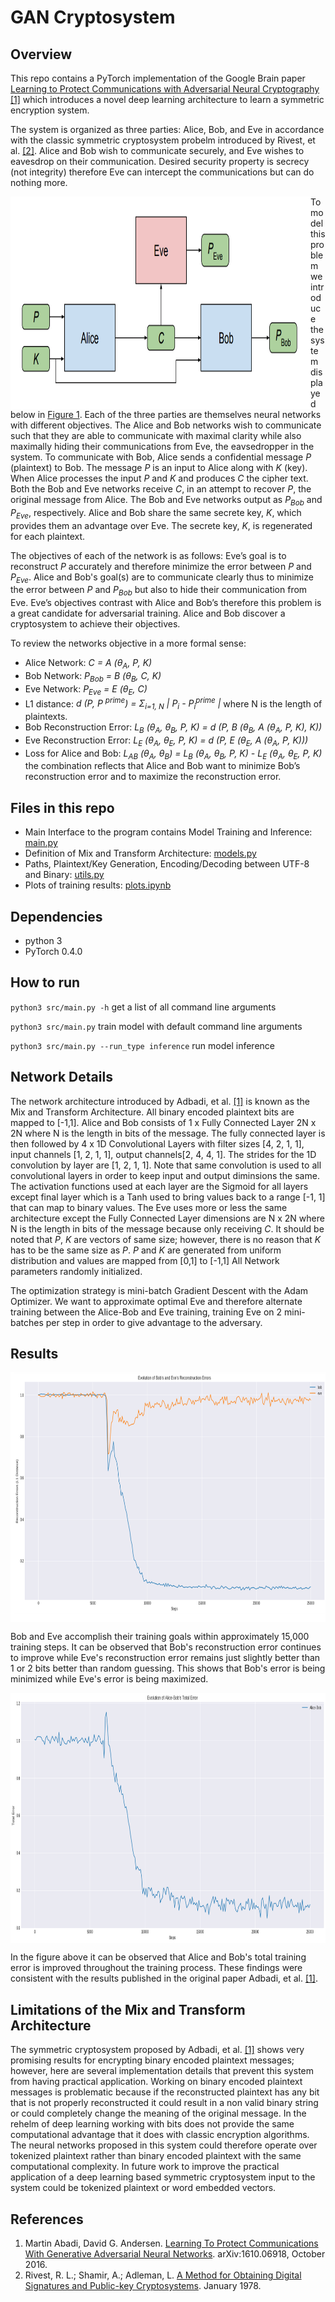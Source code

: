 # GAN Cryptosystem

## Overview
This repo contains a PyTorch implementation of the Google Brain paper [Learning to Protect Communications with Adversarial Neural Cryptography [1]](https://arxiv.org/pdf/1610.06918.pdf) which introduces a novel deep learning architecture to learn a symmetric encryption system.

The system is organized as three parties: Alice, Bob, and Eve in accordance with the classic symmetric cryptosystem probelm introduced by Rivest, et al. [[2]](https://people.csail.mit.edu/rivest/Rsapaper.pdf). Alice and Bob wish to communicate securely, and Eve wishes to eavesdrop on their communication. Desired security property is secrecy (not integrity) therefore Eve can intercept the communications but can do nothing more.

<img src="assets/OverviewOfCryptosystem.png" height="340px" width="480px" align="left">

To model this problem we introduce the system displayed below in [Figure 1](assets/OverviewOfCryptosystem.png). Each of the three parties are themselves neural networks with different objectives. The Alice and Bob networks wish to communicate such that they are able to communicate with maximal clarity while also maximally hiding their communications from Eve, the eavsedropper in the system. To communicate with Bob, Alice sends a confidential message _P_ (plaintext) to Bob. The message _P_ is an input to Alice along with _K_ (key). When Alice processes the input _P_ and _K_ and produces _C_ the cipher text. Both the Bob and Eve networks receive _C_, in an attempt to recover _P_, the original message from Alice. The Bob and Eve networks output as _P<sub>Bob</sub>_ and _P<sub>Eve</sub>_, respectively. Alice and Bob share the same secrete key, _K_, which provides them an advantage over Eve. The secrete key, _K_, is regenerated for each plaintext.

The objectives of each of the network is as follows: Eve’s goal is to reconstruct _P_ accurately and therefore minimize the error between _P_ and _P<sub>Eve</sub>_.  Alice and Bob's goal(s) are to communicate clearly thus to minimize the error between _P_ and _P<sub>Bob</sub>_ but also to hide their communication from Eve. Eve’s objectives contrast with Alice and Bob’s therefore this problem is a great candidate for adversarial training. Alice and Bob discover a cryptosystem to achieve their objectives.

To review the networks objective in a more formal sense:
* Alice Network: _C = A (&theta;<sub>A</sub>, P, K)_
* Bob Network: _P<sub>Bob</sub> = B (&theta;<sub>B</sub>, C, K)_
* Eve Network: _P<sub>Eve</sub> = E (&theta;<sub>E</sub>, C)_
* L1 distance: _d (P, P <sup>prime</sup>) = &Sigma;<sub>i=1, N</sub> | P<sub>i</sub> - P<sub>i</sub><sup>prime</sup> |_ where N is the length of plaintexts.
* Bob Reconstruction Error: _L<sub>B</sub> (&theta;<sub>A</sub>, &theta;<sub>B</sub>, P, K) = d (P, B (&theta;<sub>B</sub>, A (&theta;<sub>A</sub>, P, K), K))_
* Eve Reconstruction Error: _L<sub>E</sub> (&theta;<sub>A</sub>, &theta;<sub>E</sub>, P, K) = d (P, E (&theta;<sub>E</sub>, A (&theta;<sub>A</sub>, P, K)))_
* Loss for Alice and Bob: _L<sub>AB</sub> (&theta;<sub>A</sub>, &theta;<sub>B</sub>) = L<sub>B</sub> (&theta;<sub>A</sub>, &theta;<sub>B</sub>, P, K) -  L<sub>E</sub> (&theta;<sub>A</sub>, &theta;<sub>E</sub>, P, K)_ the combination reflects that Alice and Bob want to minimize Bob’s reconstruction error and to maximize the reconstruction error.

## Files in this repo
* Main Interface to the program contains Model Training and Inference: [main.py](src/main.py)
* Definition of Mix and Transform Architecture: [models.py](src/models.py)
* Paths, Plaintext/Key Generation, Encoding/Decoding between UTF-8 and Binary: [utils.py](src/utils.py)
* Plots of training results: [plots.ipynb](src/plots.ipynb)

## Dependencies
* python 3
* PyTorch 0.4.0

## How to run
`python3 src/main.py -h` get a list of all command line arguments

`python3 src/main.py` train model with default command line arguments

`python3 src/main.py --run_type inference` run model inference

## Network Details
The network architecture introduced by Adbadi, et al. [[1]](https://arxiv.org/pdf/1610.06918.pdf) is known as the Mix and Transform Architecture. All binary encoded plaintext bits are mapped to [-1,1]. Alice and Bob consists of 1 x Fully Connected Layer 2N x 2N where N is the length in bits of the message. The fully connected layer is then followed by 4 x 1D Convolutional Layers with filter sizes [4, 2, 1, 1], input channels [1, 2, 1, 1], output channels[2, 4, 4, 1]. The strides for the 1D convolution by layer are [1, 2, 1, 1]. Note that same convolution is used to all convolutional layers in order to keep input and output diminsions the same. The activation functions used at each layer are the Sigmoid for all layers except final layer which is a Tanh used to bring values back to a range [-1, 1] that can map to binary values. The Eve uses more or less the same architecture except the Fully Connected Layer dimensions are N x 2N where N is the length in bits of the message because only receiving _C_. It should be noted that _P_, _K_ are vectors of same size; however, there is no reason that _K_ has to be the same size as _P_. _P_ and _K_ are generated from uniform distribution and values are mapped from [0,1] to [-1,1] All Network parameters randomly initialized.

The optimization strategy is mini-batch Gradient Descent with the Adam Optimizer. We want to approximate optimal Eve and therefore alternate training between the Alice-Bob and Eve training, training Eve on 2 mini-batches per step in order to give advantage to the adversary.

## Results
<img src="assets/EvolutionOfBobAndEveReconstructionErrors.png" height="400px" width="580px" align="center">

Bob and Eve accomplish their training goals within approximately 15,000 training steps. It can be observed that Bob's reconstruction error continues to improve while Eve's reconstruction error remains just slightly better than 1 or 2 bits better than random guessing. This shows that Bob's error is being minimized while Eve's error is being maximized.

<img src="assets/AliceBobTotalError.png" height="400px" width="580px" align="center">

In the figure above it can be observed that Alice and Bob's total training error is improved throughout the training process. These findings were consistent with the results published in the original paper Adbadi, et al. [[1]](https://arxiv.org/pdf/1610.06918.pdf).

## Limitations of the Mix and Transform Architecture
The symmetric cryptosystem proposed by Adbadi, et al. [[1]](https://arxiv.org/pdf/1610.06918.pdf) shows very promising results for encrypting binary encoded plaintext messages; however, here are several implementation details that prevent this system from having practical application. Working on binary encoded plaintext messages is problematic because if the reconstructed plaintext has any bit that is not properly reconstructed it could result in a non valid binary string or could completely change the meaning of the original message. In the rehelm of deep learning working with bits does not provide the same computational advantage that it does with classic encryption algorithms. The neural networks proposed in this system could therefore operate over tokenized plaintext rather than binary encoded plaintext with the same computational complexity. In future work to improve the practical application of a deep learning based symmetric cryptosystem input to the system could be tokenized plaintext or word embedded vectors.

## References
1) Martin Abadi, David G. Andersen. [Learning To Protect Communications With Generative Adversarial Neural Networks](https://arxiv.org/pdf/1610.06918.pdf). arXiv:1610.06918, October 2016.
2) Rivest, R. L.; Shamir, A.; Adleman, L. [A Method for Obtaining Digital Signatures and Public-key Cryptosystems](https://people.csail.mit.edu/rivest/Rsapaper.pdf). January 1978.
